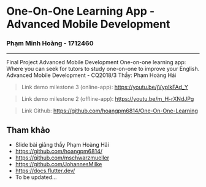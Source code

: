 # One-On-One Learning App - Advanced Mobile Development

### Phạm Minh Hoàng - 1712460
-----------------------
Final Project Advanced Mobile Development
One-on-one learning app: Where you can seek for tutors to study one-on-one to improve your English.
Advanced Mobile Development - CQ2018/3
Thầy: Phạm Hoàng Hải

> Link demo milestone 3 (online-app):  https://youtu.be/jVyplkFAd_Y 

> Link demo milestone 2 (offline-app): https://youtu.be/m_H-rXNdJPg

> Link Github: https://github.com/hoangpm6814/One-On-One-Learning

## Tham khảo
- Slide bài giảng thầy Phạm Hoàng Hải
- https://github.com/hoangpm6814/
- https://github.com/mschwarzmueller
- https://github.com/JohannesMilke
- https://docs.flutter.dev/
- To be updated...

